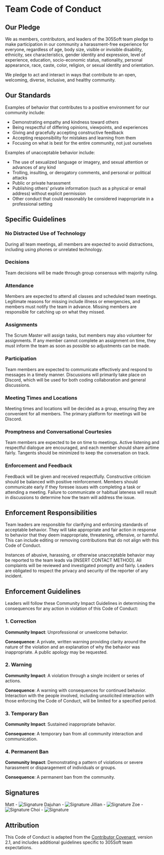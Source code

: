 # Team Code of Conduct

## Our Pledge

We as members, contributors, and leaders of the 305Soft team pledge to make participation in our community a harassment-free experience for everyone, regardless of age, body size, visible or invisible disability, ethnicity, sex characteristics, gender identity and expression, level of experience, education, socio-economic status, nationality, personal appearance, race, caste, color, religion, or sexual identity and orientation.

We pledge to act and interact in ways that contribute to an open, welcoming, diverse, inclusive, and healthy community.

## Our Standards

Examples of behavior that contributes to a positive environment for our community include:

- Demonstrating empathy and kindness toward others
- Being respectful of differing opinions, viewpoints, and experiences
- Giving and gracefully accepting constructive feedback
- Accepting responsibility for mistakes and learning from them
- Focusing on what is best for the entire community, not just ourselves

Examples of unacceptable behavior include:

- The use of sexualized language or imagery, and sexual attention or advances of any kind
- Trolling, insulting, or derogatory comments, and personal or political attacks
- Public or private harassment
- Publishing others' private information (such as a physical or email address) without explicit permission
- Other conduct that could reasonably be considered inappropriate in a professional setting

## Specific Guidelines

### No Distracted Use of Technology

During all team meetings, all members are expected to avoid distractions, including using phones or unrelated technology.

### Decisions

Team decisions will be made through group consensus with majority ruling.

### Attendance

Members are expected to attend all classes and scheduled team meetings. Legitimate reasons for missing include illness or emergencies, and members must notify the team in advance. Missing members are responsible for catching up on what they missed.

### Assignments

The Scrum Master will assign tasks, but members may also volunteer for assignments. If any member cannot complete an assignment on time, they must inform the team as soon as possible so adjustments can be made.

### Participation

Team members are expected to communicate effectively and respond to messages in a timely manner. Discussions will primarily take place on Discord, which will be used for both coding collaboration and general discussions.

### Meeting Times and Locations

Meeting times and locations will be decided as a group, ensuring they are convenient for all members. The primary platform for meetings will be Discord.

### Promptness and Conversational Courtesies

Team members are expected to be on time to meetings. Active listening and respectful dialogue are encouraged, and each member should share airtime fairly. Tangents should be minimized to keep the conversation on track.

### Enforcement and Feedback

Feedback will be given and received respectfully. Constructive criticism should be balanced with positive reinforcement. Members should communicate early if they foresee issues with completing a task or attending a meeting. Failure to communicate or habitual lateness will result in discussions to determine how the team will address the issue.

## Enforcement Responsibilities

Team leaders are responsible for clarifying and enforcing standards of acceptable behavior. They will take appropriate and fair action in response to behavior that they deem inappropriate, threatening, offensive, or harmful. This can include editing or removing contributions that do not align with this Code of Conduct.

Instances of abusive, harassing, or otherwise unacceptable behavior may be reported to the team leads via [INSERT CONTACT METHOD]. All complaints will be reviewed and investigated promptly and fairly. Leaders are obligated to respect the privacy and security of the reporter of any incident.

## Enforcement Guidelines

Leaders will follow these Community Impact Guidelines in determining the consequences for any action in violation of this Code of Conduct:

### 1. Correction

**Community Impact**: Unprofessional or unwelcome behavior.

**Consequence**: A private, written warning providing clarity around the nature of the violation and an explanation of why the behavior was inappropriate. A public apology may be requested.

### 2. Warning

**Community Impact**: A violation through a single incident or series of actions.

**Consequence**: A warning with consequences for continued behavior. Interaction with the people involved, including unsolicited interaction with those enforcing the Code of Conduct, will be limited for a specified period.

### 3. Temporary Ban

**Community Impact**: Sustained inappropriate behavior.

**Consequence**: A temporary ban from all community interaction and communication.

### 4. Permanent Ban

**Community Impact**: Demonstrating a pattern of violations or severe harassment or disparagement of individuals or groups.

**Consequence**: A permanent ban from the community.

## Signatures

Matt - ![Signature](src/IMG_7317.JPG)
Dajuhan - ![Signature](src/IMG_7319.JPG)
Jillian - ![Signature](src/IMG_7320.JPG)
Zoe - ![Signature](src/signature-Zoe-Chesnais.JPG)
Choi - ![Signature](src/IMG_7318.JPG)

## Attribution

This Code of Conduct is adapted from the [Contributor Covenant](https://www.contributor-covenant.org), version 2.1, and includes additional guidelines specific to 305Soft team expectations.

